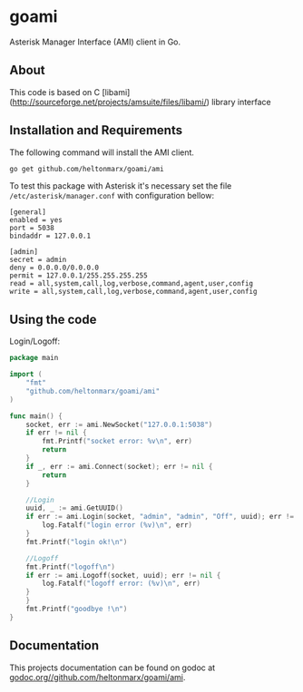 goami
=====
Asterisk Manager Interface (AMI) client in Go.

## About
This code is based on C [libami] (http://sourceforge.net/projects/amsuite/files/libami/) library interface

## Installation and Requirements

The following command will install the AMI client.

```sh
go get github.com/heltonmarx/goami/ami
```
To test this package with Asterisk it's necessary set the file `/etc/asterisk/manager.conf` with configuration bellow:

    [general]
    enabled = yes
    port = 5038
    bindaddr = 127.0.0.1
        
    [admin]
    secret = admin
    deny = 0.0.0.0/0.0.0.0
    permit = 127.0.0.1/255.255.255.255
    read = all,system,call,log,verbose,command,agent,user,config
    write = all,system,call,log,verbose,command,agent,user,config

## Using the code

Login/Logoff:
```Go
package main

import (
	"fmt"
	"github.com/heltonmarx/goami/ami"
)

func main() {
	socket, err := ami.NewSocket("127.0.0.1:5038")
	if err != nil {
		fmt.Printf("socket error: %v\n", err)
		return
	}
	if _, err := ami.Connect(socket); err != nil {
		return
	}

	//Login
	uuid, _ := ami.GetUUID()
	if err := ami.Login(socket, "admin", "admin", "Off", uuid); err != nil {
		log.Fatalf("login error (%v)\n", err)
	}
	fmt.Printf("login ok!\n")

	//Logoff
	fmt.Printf("logoff\n")
	if err := ami.Logoff(socket, uuid); err != nil {
		log.Fatalf("logoff error: (%v)\n", err)
	}
	}
	fmt.Printf("goodbye !\n")
}
```

## Documentation

This projects documentation can be found on godoc at [godoc.org//github.com/heltonmarx/goami/ami](http://godoc.org/github.com/heltonmarx/goami/ami).


